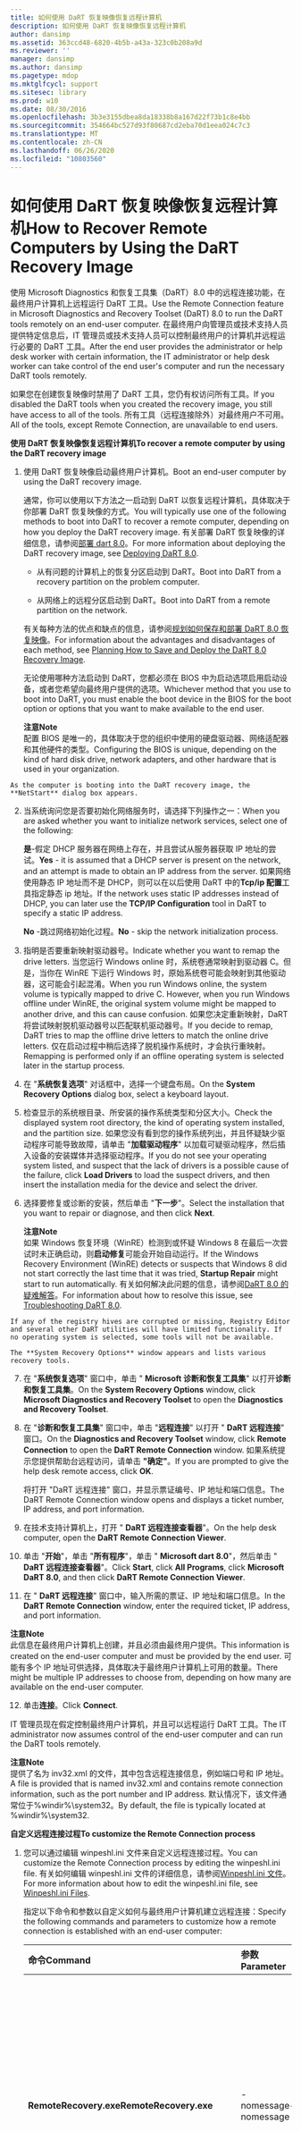 ```yaml
---
title: 如何使用 DaRT 恢复映像恢复远程计算机
description: 如何使用 DaRT 恢复映像恢复远程计算机
author: dansimp
ms.assetid: 363ccd48-6820-4b5b-a43a-323c0b208a9d
ms.reviewer: ''
manager: dansimp
ms.author: dansimp
ms.pagetype: mdop
ms.mktglfcycl: support
ms.sitesec: library
ms.prod: w10
ms.date: 08/30/2016
ms.openlocfilehash: 3b3e3155dbea8da18338b8a167d22f73b1c8e4bb
ms.sourcegitcommit: 354664bc527d93f80687cd2eba70d1eea024c7c3
ms.translationtype: MT
ms.contentlocale: zh-CN
ms.lasthandoff: 06/26/2020
ms.locfileid: "10803560"
---
```

# <span data-ttu-id="89013-103">如何使用 DaRT 恢复映像恢复远程计算机</span><span class="sxs-lookup"><span data-stu-id="89013-103">How to Recover Remote Computers by Using the DaRT Recovery Image</span></span>


<span data-ttu-id="89013-104">使用 Microsoft Diagnostics 和恢复工具集（DaRT）8.0 中的远程连接功能，在最终用户计算机上远程运行 DaRT 工具。</span><span class="sxs-lookup"><span data-stu-id="89013-104">Use the Remote Connection feature in Microsoft Diagnostics and Recovery Toolset (DaRT) 8.0 to run the DaRT tools remotely on an end-user computer.</span></span> <span data-ttu-id="89013-105">在最终用户向管理员或技术支持人员提供特定信息后，IT 管理员或技术支持人员可以控制最终用户的计算机并远程运行必要的 DaRT 工具。</span><span class="sxs-lookup"><span data-stu-id="89013-105">After the end user provides the administrator or help desk worker with certain information, the IT administrator or help desk worker can take control of the end user's computer and run the necessary DaRT tools remotely.</span></span>

<span data-ttu-id="89013-106">如果您在创建恢复映像时禁用了 DaRT 工具，您仍有权访问所有工具。</span><span class="sxs-lookup"><span data-stu-id="89013-106">If you disabled the DaRT tools when you created the recovery image, you still have access to all of the tools.</span></span> <span data-ttu-id="89013-107">所有工具（远程连接除外）对最终用户不可用。</span><span class="sxs-lookup"><span data-stu-id="89013-107">All of the tools, except Remote Connection, are unavailable to end users.</span></span>

**<span data-ttu-id="89013-108">使用 DaRT 恢复映像恢复远程计算机</span><span class="sxs-lookup"><span data-stu-id="89013-108">To recover a remote computer by using the DaRT recovery image</span></span>**

1.  <span data-ttu-id="89013-109">使用 DaRT 恢复映像启动最终用户计算机。</span><span class="sxs-lookup"><span data-stu-id="89013-109">Boot an end-user computer by using the DaRT recovery image.</span></span>

    <span data-ttu-id="89013-110">通常，你可以使用以下方法之一启动到 DaRT 以恢复远程计算机，具体取决于你部署 DaRT 恢复映像的方式。</span><span class="sxs-lookup"><span data-stu-id="89013-110">You will typically use one of the following methods to boot into DaRT to recover a remote computer, depending on how you deploy the DaRT recovery image.</span></span> <span data-ttu-id="89013-111">有关部署 DaRT 恢复映像的详细信息，请参阅[部署 dart 8.0](deploying-dart-80-dart-8.md)。</span><span class="sxs-lookup"><span data-stu-id="89013-111">For more information about deploying the DaRT recovery image, see [Deploying DaRT 8.0](deploying-dart-80-dart-8.md).</span></span>

    -   <span data-ttu-id="89013-112">从有问题的计算机上的恢复分区启动到 DaRT。</span><span class="sxs-lookup"><span data-stu-id="89013-112">Boot into DaRT from a recovery partition on the problem computer.</span></span>

    -   <span data-ttu-id="89013-113">从网络上的远程分区启动到 DaRT。</span><span class="sxs-lookup"><span data-stu-id="89013-113">Boot into DaRT from a remote partition on the network.</span></span>

    <span data-ttu-id="89013-114">有关每种方法的优点和缺点的信息，请参阅[规划如何保存和部署 DaRT 8.0 恢复映像](planning-how-to-save-and-deploy-the-dart-80-recovery-image-dart-8.md)。</span><span class="sxs-lookup"><span data-stu-id="89013-114">For information about the advantages and disadvantages of each method, see [Planning How to Save and Deploy the DaRT 8.0 Recovery Image](planning-how-to-save-and-deploy-the-dart-80-recovery-image-dart-8.md).</span></span>

    <span data-ttu-id="89013-115">无论使用哪种方法启动到 DaRT，您都必须在 BIOS 中为启动选项启用启动设备，或者您希望向最终用户提供的选项。</span><span class="sxs-lookup"><span data-stu-id="89013-115">Whichever method that you use to boot into DaRT, you must enable the boot device in the BIOS for the boot option or options that you want to make available to the end user.</span></span>

    **<span data-ttu-id="89013-116">注意</span><span class="sxs-lookup"><span data-stu-id="89013-116">Note</span></span>**  
    <span data-ttu-id="89013-117">配置 BIOS 是唯一的，具体取决于您的组织中使用的硬盘驱动器、网络适配器和其他硬件的类型。</span><span class="sxs-lookup"><span data-stu-id="89013-117">Configuring the BIOS is unique, depending on the kind of hard disk drive, network adapters, and other hardware that is used in your organization.</span></span>



~~~
As the computer is booting into the DaRT recovery image, the **NetStart** dialog box appears.
~~~

2. <span data-ttu-id="89013-118">当系统询问您是否要初始化网络服务时，请选择下列操作之一：</span><span class="sxs-lookup"><span data-stu-id="89013-118">When you are asked whether you want to initialize network services, select one of the following:</span></span>

   <span data-ttu-id="89013-119">**是**-假定 DHCP 服务器在网络上存在，并且尝试从服务器获取 IP 地址的尝试。</span><span class="sxs-lookup"><span data-stu-id="89013-119">**Yes** - it is assumed that a DHCP server is present on the network, and an attempt is made to obtain an IP address from the server.</span></span> <span data-ttu-id="89013-120">如果网络使用静态 IP 地址而不是 DHCP，则可以在以后使用 DaRT 中的**Tcp/ip 配置**工具指定静态 ip 地址。</span><span class="sxs-lookup"><span data-stu-id="89013-120">If the network uses static IP addresses instead of DHCP, you can later use the **TCP/IP Configuration** tool in DaRT to specify a static IP address.</span></span>

   <span data-ttu-id="89013-121">**No** -跳过网络初始化过程。</span><span class="sxs-lookup"><span data-stu-id="89013-121">**No** - skip the network initialization process.</span></span>

3. <span data-ttu-id="89013-122">指明是否要重新映射驱动器号。</span><span class="sxs-lookup"><span data-stu-id="89013-122">Indicate whether you want to remap the drive letters.</span></span> <span data-ttu-id="89013-123">当您运行 Windows online 时，系统卷通常映射到驱动器 C。但是，当你在 WinRE 下运行 Windows 时，原始系统卷可能会映射到其他驱动器，这可能会引起混淆。</span><span class="sxs-lookup"><span data-stu-id="89013-123">When you run Windows online, the system volume is typically mapped to drive C. However, when you run Windows offline under WinRE, the original system volume might be mapped to another drive, and this can cause confusion.</span></span> <span data-ttu-id="89013-124">如果您决定重新映射，DaRT 将尝试映射脱机驱动器号以匹配联机驱动器号。</span><span class="sxs-lookup"><span data-stu-id="89013-124">If you decide to remap, DaRT tries to map the offline drive letters to match the online drive letters.</span></span> <span data-ttu-id="89013-125">仅在启动过程中稍后选择了脱机操作系统时，才会执行重映射。</span><span class="sxs-lookup"><span data-stu-id="89013-125">Remapping is performed only if an offline operating system is selected later in the startup process.</span></span>

4. <span data-ttu-id="89013-126">在 "**系统恢复选项**" 对话框中，选择一个键盘布局。</span><span class="sxs-lookup"><span data-stu-id="89013-126">On the **System Recovery Options** dialog box, select a keyboard layout.</span></span>

5. <span data-ttu-id="89013-127">检查显示的系统根目录、所安装的操作系统类型和分区大小。</span><span class="sxs-lookup"><span data-stu-id="89013-127">Check the displayed system root directory, the kind of operating system installed, and the partition size.</span></span> <span data-ttu-id="89013-128">如果您没有看到您的操作系统列出，并且怀疑缺少驱动程序可能导致故障，请单击 "**加载驱动程序**" 以加载可疑驱动程序，然后插入设备的安装媒体并选择驱动程序。</span><span class="sxs-lookup"><span data-stu-id="89013-128">If you do not see your operating system listed, and suspect that the lack of drivers is a possible cause of the failure, click **Load Drivers** to load the suspect drivers, and then insert the installation media for the device and select the driver.</span></span>

6. <span data-ttu-id="89013-129">选择要修复或诊断的安装，然后单击 "**下一步**"。</span><span class="sxs-lookup"><span data-stu-id="89013-129">Select the installation that you want to repair or diagnose, and then click **Next**.</span></span>

   **<span data-ttu-id="89013-130">注意</span><span class="sxs-lookup"><span data-stu-id="89013-130">Note</span></span>**  
   <span data-ttu-id="89013-131">如果 Windows 恢复环境（WinRE）检测到或怀疑 Windows 8 在最后一次尝试时未正确启动，则**启动修复**可能会开始自动运行。</span><span class="sxs-lookup"><span data-stu-id="89013-131">If the Windows Recovery Environment (WinRE) detects or suspects that Windows 8 did not start correctly the last time that it was tried, **Startup Repair** might start to run automatically.</span></span> <span data-ttu-id="89013-132">有关如何解决此问题的信息，请参阅[DaRT 8.0 的疑难解答](troubleshooting-dart-80-dart-8.md)。</span><span class="sxs-lookup"><span data-stu-id="89013-132">For information about how to resolve this issue, see [Troubleshooting DaRT 8.0](troubleshooting-dart-80-dart-8.md).</span></span>



~~~
If any of the registry hives are corrupted or missing, Registry Editor and several other DaRT utilities will have limited functionality. If no operating system is selected, some tools will not be available.

The **System Recovery Options** window appears and lists various recovery tools.
~~~

7. <span data-ttu-id="89013-133">在 "**系统恢复选项**" 窗口中，单击 " **Microsoft 诊断和恢复工具集**" 以打开**诊断和恢复工具集**。</span><span class="sxs-lookup"><span data-stu-id="89013-133">On the **System Recovery Options** window, click **Microsoft Diagnostics and Recovery Toolset** to open the **Diagnostics and Recovery Toolset**.</span></span>

8. <span data-ttu-id="89013-134">在 "**诊断和恢复工具集**" 窗口中，单击 "**远程连接**" 以打开 " **DaRT 远程连接**" 窗口。</span><span class="sxs-lookup"><span data-stu-id="89013-134">On the **Diagnostics and Recovery Toolset** window, click **Remote Connection** to open the **DaRT Remote Connection** window.</span></span> <span data-ttu-id="89013-135">如果系统提示您提供帮助台远程访问，请单击 **"确定"**。</span><span class="sxs-lookup"><span data-stu-id="89013-135">If you are prompted to give the help desk remote access, click **OK**.</span></span>

   <span data-ttu-id="89013-136">将打开 "DaRT 远程连接" 窗口，并显示票证编号、IP 地址和端口信息。</span><span class="sxs-lookup"><span data-stu-id="89013-136">The DaRT Remote Connection window opens and displays a ticket number, IP address, and port information.</span></span>

9. <span data-ttu-id="89013-137">在技术支持计算机上，打开 " **DaRT 远程连接查看器**"。</span><span class="sxs-lookup"><span data-stu-id="89013-137">On the help desk computer, open the **DaRT Remote Connection Viewer**.</span></span>

10. <span data-ttu-id="89013-138">单击 "**开始**"，单击 "**所有程序**"，单击 " **Microsoft dart 8.0**"，然后单击 " **DaRT 远程连接查看器**"。</span><span class="sxs-lookup"><span data-stu-id="89013-138">Click **Start**, click **All Programs**, click **Microsoft DaRT 8.0**, and then click **DaRT Remote Connection Viewer**.</span></span>

11. <span data-ttu-id="89013-139">在 " **DaRT 远程连接**" 窗口中，输入所需的票证、IP 地址和端口信息。</span><span class="sxs-lookup"><span data-stu-id="89013-139">In the **DaRT Remote Connection** window, enter the required ticket, IP address, and port information.</span></span>

   **<span data-ttu-id="89013-140">注意</span><span class="sxs-lookup"><span data-stu-id="89013-140">Note</span></span>**  
   <span data-ttu-id="89013-141">此信息在最终用户计算机上创建，并且必须由最终用户提供。</span><span class="sxs-lookup"><span data-stu-id="89013-141">This information is created on the end-user computer and must be provided by the end user.</span></span> <span data-ttu-id="89013-142">可能有多个 IP 地址可供选择，具体取决于最终用户计算机上可用的数量。</span><span class="sxs-lookup"><span data-stu-id="89013-142">There might be multiple IP addresses to choose from, depending on how many are available on the end-user computer.</span></span>



12. <span data-ttu-id="89013-143">单击**连接**。</span><span class="sxs-lookup"><span data-stu-id="89013-143">Click **Connect**.</span></span>

<span data-ttu-id="89013-144">IT 管理员现在假定控制最终用户计算机，并且可以远程运行 DaRT 工具。</span><span class="sxs-lookup"><span data-stu-id="89013-144">The IT administrator now assumes control of the end-user computer and can run the DaRT tools remotely.</span></span>

**<span data-ttu-id="89013-145">注意</span><span class="sxs-lookup"><span data-stu-id="89013-145">Note</span></span>**  
<span data-ttu-id="89013-146">提供了名为 inv32.xml 的文件，其中包含远程连接信息，例如端口号和 IP 地址。</span><span class="sxs-lookup"><span data-stu-id="89013-146">A file is provided that is named inv32.xml and contains remote connection information, such as the port number and IP address.</span></span> <span data-ttu-id="89013-147">默认情况下，该文件通常位于%windir%\\system32。</span><span class="sxs-lookup"><span data-stu-id="89013-147">By default, the file is typically located at %windir%\\system32.</span></span>



**<span data-ttu-id="89013-148">自定义远程连接过程</span><span class="sxs-lookup"><span data-stu-id="89013-148">To customize the Remote Connection process</span></span>**

1. <span data-ttu-id="89013-149">您可以通过编辑 winpeshl.ini 文件来自定义远程连接过程。</span><span class="sxs-lookup"><span data-stu-id="89013-149">You can customize the Remote Connection process by editing the winpeshl.ini file.</span></span> <span data-ttu-id="89013-150">有关如何编辑 winpeshl.ini 文件的详细信息，请参阅[Winpeshl.ini 文件](https://go.microsoft.com/fwlink/?LinkId=219413)。</span><span class="sxs-lookup"><span data-stu-id="89013-150">For more information about how to edit the winpeshl.ini file, see [Winpeshl.ini Files](https://go.microsoft.com/fwlink/?LinkId=219413).</span></span>

   <span data-ttu-id="89013-151">指定以下命令和参数以自定义如何与最终用户计算机建立远程连接：</span><span class="sxs-lookup"><span data-stu-id="89013-151">Specify the following commands and parameters to customize how a remote connection is established with an end-user computer:</span></span>

   <table>
   <colgroup>
   <col width="33%" />
   <col width="33%" />
   <col width="33%" />
   </colgroup>
   <thead>
   <tr class="header">
   <th align="left"><span data-ttu-id="89013-152">命令</span><span class="sxs-lookup"><span data-stu-id="89013-152">Command</span></span></th>
   <th align="left"><span data-ttu-id="89013-153">参数</span><span class="sxs-lookup"><span data-stu-id="89013-153">Parameter</span></span></th>
   <th align="left"><span data-ttu-id="89013-154">描述</span><span class="sxs-lookup"><span data-stu-id="89013-154">Description</span></span></th>
   </tr>
   </thead>
   <tbody>
   <tr class="odd">
   <td align="left"><p><strong><span data-ttu-id="89013-155">RemoteRecovery.exe</span><span class="sxs-lookup"><span data-stu-id="89013-155">RemoteRecovery.exe</span></span></strong></p></td>
   <td align="left"><p><span data-ttu-id="89013-156">-nomessage</span><span class="sxs-lookup"><span data-stu-id="89013-156">-nomessage</span></span></p></td>
   <td align="left"><p><span data-ttu-id="89013-157">指定不显示确认提示。</span><span class="sxs-lookup"><span data-stu-id="89013-157">Specifies that the confirmation prompt is not displayed.</span></span> <strong><span data-ttu-id="89013-158">远程连接 </strong> 继续执行，就像最终用户 &quot; &quot; 对确认提示做出响应一样。</span><span class="sxs-lookup"><span data-stu-id="89013-158">Remote Connection</strong> continues just as if the end user had responded &quot;Yes&quot; to the confirmation prompt.</span></span></p></td>
   </tr>
   <tr class="even">
   <td align="left"><p><strong><span data-ttu-id="89013-159">WaitForConnection.exe</span><span class="sxs-lookup"><span data-stu-id="89013-159">WaitForConnection.exe</span></span></strong></p></td>
   <td align="left"><p><span data-ttu-id="89013-160">无</span><span class="sxs-lookup"><span data-stu-id="89013-160">none</span></span></p></td>
   <td align="left"><p><span data-ttu-id="89013-161">防止自定义脚本在 <strong> 远程连接 </strong> 未运行或与最终用户计算机建立有效连接的情况下继续进行。</span><span class="sxs-lookup"><span data-stu-id="89013-161">Prevents a custom script from continuing until either <strong>Remote Connection</strong> is not running or a valid connection is established with the end-user computer.</span></span></p>
   <div class="alert">
   <strong><span data-ttu-id="89013-162">重要提示</span><span class="sxs-lookup"><span data-stu-id="89013-162">Important</span></span></strong><br/><p><span data-ttu-id="89013-163">如果单独指定此命令，此命令将不起作用。</span><span class="sxs-lookup"><span data-stu-id="89013-163">This command serves no function if it is specified independently.</span></span> <span data-ttu-id="89013-164">必须在脚本中指定它才能正常工作。</span><span class="sxs-lookup"><span data-stu-id="89013-164">It must be specified in a script to function correctly.</span></span></p>
   </div>
   <div>

   </div></td>
   </tr>
   </tbody>
   </table>



2. <span data-ttu-id="89013-165">以下是自定义的 winpeshl.ini 文件的一个示例，在尝试启动到 DaRT 后立即打开**远程连接**工具：</span><span class="sxs-lookup"><span data-stu-id="89013-165">The following is an example of a winpeshl.ini file that is customized to open the **Remote Connection** tool as soon as an attempt is made to boot into DaRT:</span></span>

   ```ini
   [LaunchApps]
   "%windir%\system32\netstart.exe -network -remount"
   "cmd /C start %windir%\system32\RemoteRecovery.exe -nomessage"
   "%windir%\system32\WaitForConnection.exe"
   "%SYSTEMDRIVE%\sources\recovery\recenv.exe"
   ```

<span data-ttu-id="89013-166">当 DaRT 启动时，它会在 RAM 磁盘上的 \\Windows\\System32\\ 中创建文件 inv32.xml。</span><span class="sxs-lookup"><span data-stu-id="89013-166">When DaRT starts, it creates the file inv32.xml in \\Windows\\System32\\ on the RAM disk.</span></span> <span data-ttu-id="89013-167">此文件包含连接信息： IP 地址、端口和票证编号。</span><span class="sxs-lookup"><span data-stu-id="89013-167">This file contains connection information: IP address, port, and ticket number.</span></span> <span data-ttu-id="89013-168">你可以将此文件复制到网络共享以触发帮助台工作流。</span><span class="sxs-lookup"><span data-stu-id="89013-168">You can copy this file to a network share to trigger a Help desk workflow.</span></span> <span data-ttu-id="89013-169">例如，自定义程序可以检查网络共享中的连接文件，然后创建支持票证或发送电子邮件通知。</span><span class="sxs-lookup"><span data-stu-id="89013-169">For example, a custom program can check the network share for connection files, and then create a support ticket or send email notifications.</span></span>

**<span data-ttu-id="89013-170">在命令提示符处运行远程连接查看器</span><span class="sxs-lookup"><span data-stu-id="89013-170">To run the Remote Connection Viewer at the command prompt</span></span>**

1.  <span data-ttu-id="89013-171">要在命令提示符处运行**DaRT 远程连接查看器**，请指定**DartRemoteViewer.exe**命令并使用以下参数：</span><span class="sxs-lookup"><span data-stu-id="89013-171">To run the **DaRT Remote Connection Viewer** at the command prompt, specify the **DartRemoteViewer.exe** command and use the following parameters:</span></span>

    <table>
    <colgroup>
    <col width="50%" />
    <col width="50%" />
    </colgroup>
    <thead>
    <tr class="header">
    <th align="left"><span data-ttu-id="89013-172">参数</span><span class="sxs-lookup"><span data-stu-id="89013-172">Parameter</span></span></th>
    <th align="left"><span data-ttu-id="89013-173">描述</span><span class="sxs-lookup"><span data-stu-id="89013-173">Description</span></span></th>
    </tr>
    </thead>
    <tbody>
    <tr class="odd">
    <td align="left"><p><span data-ttu-id="89013-174">-票证 = &lt; <em> ticketnumber</em>&gt;</span><span class="sxs-lookup"><span data-stu-id="89013-174">-ticket=&lt;<em>ticketnumber</em>&gt;</span></span></p></td>
    <td align="left"><p><span data-ttu-id="89013-175">其中， &lt; <em> ticketnumber </em> &gt; 是由远程连接生成的票据号码，包括短划线。</span><span class="sxs-lookup"><span data-stu-id="89013-175">Where &lt;<em>ticketnumber</em>&gt; is the ticket number, including the dashes, that is generated by Remote Connection.</span></span></p></td>
    </tr>
    <tr class="even">
    <td align="left"><p><span data-ttu-id="89013-176">-ipaddress = &lt; <em> ipaddress</em>&gt;</span><span class="sxs-lookup"><span data-stu-id="89013-176">-ipaddress=&lt;<em>ipaddress</em>&gt;</span></span></p></td>
    <td align="left"><p><span data-ttu-id="89013-177">其中 ip &lt; <em> </em> &gt; 地址是由远程连接生成的 IP 地址。</span><span class="sxs-lookup"><span data-stu-id="89013-177">Where &lt;<em>ipaddress</em>&gt; is the IP address that is generated by Remote Connection.</span></span></p></td>
    </tr>
    <tr class="odd">
    <td align="left"><p><span data-ttu-id="89013-178">-port = &lt; <em> 端口</em>&gt;</span><span class="sxs-lookup"><span data-stu-id="89013-178">-port=&lt;<em>port</em>&gt;</span></span></p></td>
    <td align="left"><p><span data-ttu-id="89013-179">其中 &lt; <em> 端口 </em> &gt; 是对应于指定 IP 地址的端口。</span><span class="sxs-lookup"><span data-stu-id="89013-179">Where &lt;<em>port</em>&gt; is the port that corresponds to the specified IP address.</span></span></p></td>
    </tr>
    </tbody>
    </table>



~~~
**Note**  
The variables for these parameters are created on the end-user computer and must be provided by the end user.
~~~



2. <span data-ttu-id="89013-180">如果所有三个参数均已指定且数据有效，则会在程序启动时立即尝试连接。</span><span class="sxs-lookup"><span data-stu-id="89013-180">If all three parameters are specified and the data is valid, a connection is immediately tried when the program starts.</span></span> <span data-ttu-id="89013-181">如果任何参数无效，程序将在未指定参数的情况下启动。</span><span class="sxs-lookup"><span data-stu-id="89013-181">If any parameter is not valid, the program starts as if there were no parameters specified.</span></span>

## <span data-ttu-id="89013-182">相关主题</span><span class="sxs-lookup"><span data-stu-id="89013-182">Related topics</span></span>


[<span data-ttu-id="89013-183">DaRT 8.0 的操作</span><span class="sxs-lookup"><span data-stu-id="89013-183">Operations for DaRT 8.0</span></span>](operations-for-dart-80-dart-8.md)

[<span data-ttu-id="89013-184">使用 DaRT 8.0 恢复计算机</span><span class="sxs-lookup"><span data-stu-id="89013-184">Recovering Computers Using DaRT 8.0</span></span>](recovering-computers-using-dart-80-dart-8.md)









